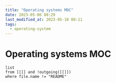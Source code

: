 ```yaml
---
title: "Operating systems MOC"
date: 2023-05-06 00:29
last_modified_at: 2023-05-10 08:11
tags:
  - operating-system
---
```


# Operating systems MOC

```dataview
list
from [[]] and !outgoing([[]])
where file.name != "README"
```
